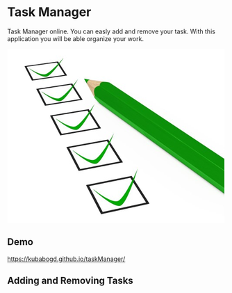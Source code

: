 # Task Manager
Task Manager online. You can easly add and remove your task. With this application you will be able organize your work.

![Task Manager](images/share3.jpg)

## Demo
https://kubabogd.github.io/taskManager/

## Adding and Removing Tasks
 


